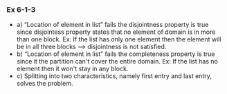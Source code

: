 ### Ex 6-1-3
* a) “Location of element in list” fails the disjointness property is true since disjointess property states that no element of domain is in more than one block.
Ex: If the list has only one element then the element will be in all three blocks --> disjointness is not satisfied.
* b) “Location of element in list” fails the completeness property is true since it the partition can't cover the entire domain.
Ex: If the list has no element then it won't stay in any block.
* c) Splitting into two characteristics, namely first entry and last entry, solves the problem.
